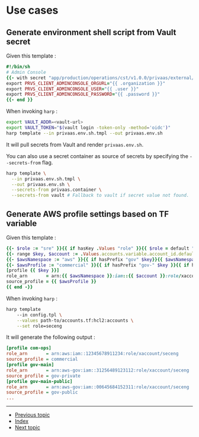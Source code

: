 # Use cases

## Generate environment shell script from Vault secret

Given this template :

```ruby
#!/bin/sh
# Admin Console
{{- with secret "app/production/operations/cst/v1.0.0/privaas/external/userconsole" }}
export PRVS_CLIENT_ADMINCONSOLE_ORGURL="{{ .organization }}"
export PRVS_CLIENT_ADMINCONSOLE_USER="{{ .user }}"
export PRVS_CLIENT_ADMINCONSOLE_PASSWORD="{{ .password }}"
{{- end }}
```

When invoking `harp` :

```sh
export VAULT_ADDR=<vault-url>
export VAULT_TOKEN="$(vault login -token-only -method='oidc')"
harp template --in privaas.env.sh.tmpl --out privaas.env.sh
```

It will pull secrets from Vault and render `privaas.env.sh`.

You can also use a secret container as source of secrets by specifying the
`--secrets-from` flag.

```sh
harp template \
  --in privaas.env.sh.tmpl \
  --out privaas.env.sh \
  --secrets-from privaas.container \
  --secrets-from vault # Fallback to vault if secret value not found.
```

## Generate AWS profile settings based on TF variable

Given this template :

```ruby
{{- $role := "sre" }}{{ if hasKey .Values "role" }}{{ $role = default "sre" .Values.role }}{{ end -}}
{{- range $key, $account := .Values.accounts.variable.account_id.default -}}
{{- $awsNamespace := "aws" }}{{ if hasPrefix "gov" $key}}{{ $awsNamespace = "aws-gov" }}{{ end -}}
{{- $awsProfile := "commercial" }}{{ if hasPrefix "gov-" $key }}{{ if hasSuffix "-public" $key }}{{ $awsProfile = "gov-public" }}{{ else }}{{ $awsProfile = "gov" }}{{ end }}{{ end -}}
[profile {{ $key }}]
role_arn       = arn:{{ $awsNamespace }}:iam::{{ $account }}:role/xaccount/{{ $role }}
source_profile = {{ $awsProfile }}
{{ end -}}
```

When invoking `harp` :

```sh
harp template
    --in config.tpl \
    --values path-to/accounts.tf:hcl2:accounts \
    --set role=seceng
```

It will generate the following output :

```ini
[profile com-ops]
role_arn       = arn:aws:iam::12345678911234:role/xaccount/seceng
source_profile = commercial
[profile gov-main]
role_arn       = arn:aws-gov:iam::31256489123112:role/xaccount/seceng
source_profile = gov-private
[profile gov-main-public]
role_arn       = arn:aws-gov:iam::00645684152311:role/xaccount/seceng
source_profile = gov-public
...
```

---

* [Previous topic](8-whitespace-controls.md)
* [Index](../)
* [Next topic](../2-secret-container/1-introduction.md)
